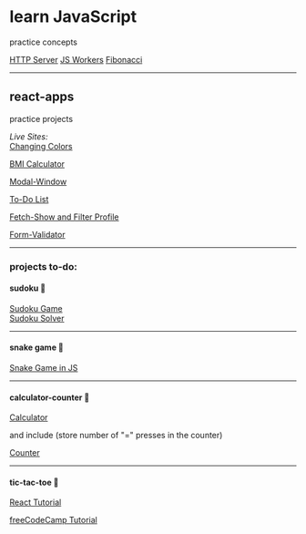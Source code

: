 # learn JavaScript

practice concepts

[HTTP Server](./_learnJS/http/)
[JS Workers](./_learnJS/JS_Workers/)
[Fibonacci](./_learnJS/fibonacci.js)

---

## react-apps

practice projects

_Live Sites:_ <br>
[Changing Colors](https://paolojr90.github.io/react-apps/change-color-react/)

[BMI Calculator](https://paolojr90.github.io/react-apps/bmi-calculator-react)

[Modal-Window](https://paolojr90.github.io/react-apps/modal-window-react)

[To-Do List](https://paolojr90.github.io/react-apps/to-do-react)

[Fetch-Show and Filter Profile](https://paolojr90.github.io/react-apps/fetch-filter-react)

[Form-Validator](https://paolojr90.github.io/react-apps/form-validator-react)

---

### projects to-do:

#### sudoku 🧩

[Sudoku Game](https://youtu.be/xpsm3tOLTVE) \
[Sudoku Solver](https://youtu.be/F1vKV8fR1Os)

---

#### snake game 🐍

[Snake Game in JS](https://www.freecodecamp.org/news/how-to-build-a-snake-game-in-javascript/)

---

#### calculator-counter 🧮

[Calculator](https://www.freecodecamp.org/news/javascript-dom-build-a-calculator-app)

and include (store number of "=" presses in the counter)

[Counter](https://www.freecodecamp.org/news/learn-javascript-by-building-a-project/)

---

#### tic-tac-toe 🎲

[React Tutorial](https://react.dev/learn/tutorial-tic-tac-toe)

[freeCodeCamp Tutorial](https://www.freecodecamp.org/news/learn-how-to-build-tic-tac-toe-with-react-hooks/)
